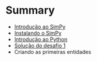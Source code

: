 # Summary

* [Introdução ao SimPy](introducao_ao_simpy.md)
* [Instalando o SimPy](instalando_o_simpy.md)
* [Introdução ao Python](introducao_ao_python.md)
* [Solução do desafio 1](solucao_desafio_1.md)
* Criando as primeiras entidades

